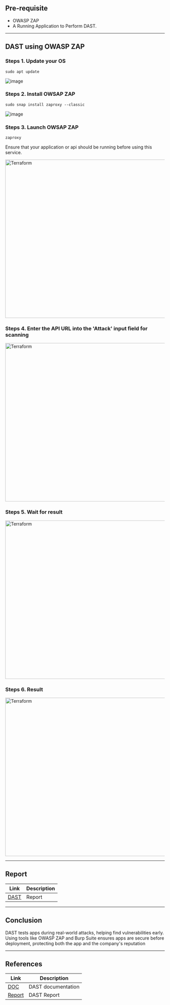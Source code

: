 

## Pre-requisite
- OWASP ZAP
- A Running Application to Perform DAST.
---
## DAST using OWASP ZAP
### Steps 1. Update your OS
```
sudo apt update
```
![image](https://github.com/user-attachments/assets/25efe10a-a28c-43e0-93df-15433df596da)
### Steps 2. Install OWSAP ZAP
```
sudo snap install zaproxy --classic
```
![image](https://github.com/user-attachments/assets/ee3f6be2-2f44-4a2f-93d1-80ba231962ed)
### Steps 3. Launch OWSAP ZAP
```
zaproxy
```
Ensure that your application or api should be running before using this service.

<img src="https://github.com/user-attachments/assets/2c80716f-71fb-4646-a2a4-cab51ad57837" alt="Terraform" width="1000" height="500">

### Steps 4. Enter the API URL into the 'Attack' input field for scanning

<img src="https://github.com/user-attachments/assets/fbc50ca7-e47a-423f-99df-549fe9012a62" alt="Terraform" width="1000" height="500">

### Steps 5. Wait for result

<img src="https://github.com/user-attachments/assets/7470809d-5663-40fc-a7ab-802acf51418b" alt="Terraform" width="1000" height="500">

### Steps 6. Result

<img src="https://github.com/user-attachments/assets/1ef676b3-3913-4a02-a7d5-fa436d83e6d3" alt="Terraform" width="1000" height="500">

---
## Report
| Link         | Description         |
|--------------|------------------------|
| [DAST](https://github.com/snaatak-Zero-Downtime-Crew/Documentation/blob/Pravesh-SCRUM-101/Application%20CI%20Design/Frontend%20CI%20checks/DAST/Report/2025-03-09-ZAP-Report-Frontend.pdf)| Report |
---
## Conclusion

DAST tests apps during real-world attacks, helping find vulnerabilities early. Using tools like OWASP ZAP and Burp Suite ensures apps are secure before deployment, protecting both the app and the company's reputation

---


## References
| Link | Description |
|------|-------------|
| [DOC](https://github.com/snaatak-Zero-Downtime-Crew/Documentation/blob/Pravesh-SCRUM-101/Application%20CI%20Design/Frontend%20CI%20checks/DAST/Documentation/README.md)| DAST documentation |
| [Report](https://github.com/snaatak-Zero-Downtime-Crew/Documentation/blob/Pravesh-SCRUM-101/Application%20CI%20Design/Frontend%20CI%20checks/DAST/Report/2025-03-09-ZAP-Report-Frontend.pdf) | DAST Report |
